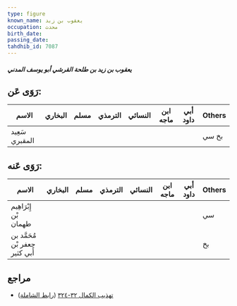 ```yaml
---
type: figure
known_name: يعقوب بن زيد
occupation: محدث
birth_date:
passing_date:
tahdhib_id: 7087
---
```

##### يعقوب بن زيد بن طلحة القرشي أبو يوسف المدني

## رَوَى عَن:
| الاسم          | البخاري | مسلم | الترمذي | النسائي | ابن ماجه | أبي داود | Others |
| -------------- | ------- | ---- | ------- | ------- | -------- | -------- | ------ |
| سَعِيد المقبري |         |      |         |         |          |          | بخ سي  |
## رَوَى عَنه:
| الاسم                          | البخاري | مسلم | الترمذي | النسائي | ابن ماجه | أبي داود | Others |
| ------------------------------ | ------- | ---- | ------- | ------- | -------- | -------- | ------ |
| إِبْرَاهِيم بْن طهمان          |         |      |         |         |          |          | سي     |
| مُحَمَّد بن جعفر بْن أَبي كثير |         |      |         |         |          |          | بخ     |
## مراجع
- [تهذيب الكمال ٣٢-٣٢٤](obsidian://open?vault=Tahdhib-al-Kamal&file=Figures/٧٠٨٧-يعقوب%20بن%20زيد%20بن%20طلحة%20القرشي%20أبو%20يوسف%20المدني) ([رابط الشاملة](https://shamela.ws/book/3722/17438))